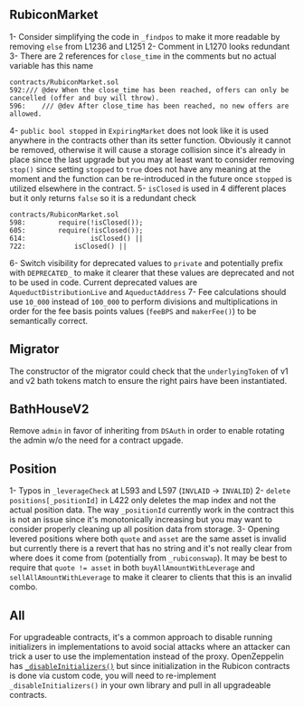 ## RubiconMarket

1- Consider simplifying the code in `_findpos` to make it more readable by removing `else` from L1236 and L1251
2- Comment in L1270 looks redundant
3- There are 2 references for `close_time` in the comments but no actual variable has this name

```console
contracts/RubiconMarket.sol
592:/// @dev When the close_time has been reached, offers can only be cancelled (offer and buy will throw).
596:    /// @dev After close_time has been reached, no new offers are allowed.
```

4- `public bool stopped` in `ExpiringMarket` does not look like it is used anywhere in the contracts other than its setter function. Obviously it cannot be removed, otherwise it will cause a storage collision since it's already in place since the last upgrade but you may at least want to consider removing `stop()` since setting `stopped` to `true` does not have any meaning at the moment and the function can be re-introduced in the future once `stopped` is utilized elsewhere in the contract.
5- `isClosed` is used in 4 different places but it only returns `false` so it is a redundant check

```console
contracts/RubiconMarket.sol
598:        require(!isClosed());
605:        require(!isClosed());
614:                isClosed() ||
722:            isClosed() ||
```

6- Switch visibility for deprecated values to `private` and potentially prefix with `DEPRECATED_` to make it clearer that these values are deprecated and not to be used in code. Current deprecated values are `AqueductDistributionLive` and `AqueductAddress`
7- Fee calculations should use `10_000` instead of `100_000` to perform divisions and multiplications in order for the fee basis points values (`feeBPS` and `makerFee()`) to be semantically correct.

## Migrator

The constructor of the migrator could check that the `underlyingToken` of v1 and v2 bath tokens match to ensure the right pairs have been instantiated.

## BathHouseV2

Remove `admin` in favor of inheriting from `DSAuth` in order to enable rotating the admin w/o the need for a contract upgade.

## Position

1- Typos in `_leverageCheck` at L593 and L597 (`INVLAID` -> `INVALID`)
2- `delete positions[_positionId]` in L422 only deletes the map index and not the actual position data. The way `_positionId` currently work in the contract this is not an issue since it's monotonically increasing but you may want to consider properly cleaning up all position data from storage.
3- Opening levered positions where both `quote` and `asset` are the same asset is invalid but currently there is a revert that has no string and it's not really clear from where does it come from (potentially from `_rubiconswap`). It may be best to require that `quote != asset` in both `buyAllAmountWithLeverage` and `sellAllAmountWithLeverage` to make it clearer to clients that this is an invalid combo.

## All

For upgradeable contracts, it's a common approach to disable running initializers in implementations to avoid social attacks where an attacker can trick a user to use the implementation instead of the proxy. OpenZeppelin has [`_disableInitializers()`](https://docs.openzeppelin.com/contracts/4.x/api/proxy#Initializable-_disableInitializers--) but since initialization in the Rubicon contracts is done via custom code, you will need to re-implement `_disableInitializers()` in your own library and pull in all upgradeable contracts.
